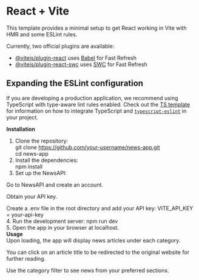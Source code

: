 # React + Vite

This template provides a minimal setup to get React working in Vite with HMR and some ESLint rules.

Currently, two official plugins are available:

- [@vitejs/plugin-react](https://github.com/vitejs/vite-plugin-react/blob/main/packages/plugin-react) uses [Babel](https://babeljs.io/) for Fast Refresh
- [@vitejs/plugin-react-swc](https://github.com/vitejs/vite-plugin-react/blob/main/packages/plugin-react-swc) uses [SWC](https://swc.rs/) for Fast Refresh

## Expanding the ESLint configuration

If you are developing a production application, we recommend using TypeScript with type-aware lint rules enabled. Check out the [TS template](https://github.com/vitejs/vite/tree/main/packages/create-vite/template-react-ts) for information on how to integrate TypeScript and [`typescript-eslint`](https://typescript-eslint.io) in your project.

<strong> Installation</strong><br>
1. Clone the repository:<br> git clone https://github.com/your-username/news-app.git <br>
cd news-app<br>
2. Install the dependencies: <br> npm install <br>
3. Set up the NewsAPI: <br>

Go to NewsAPI and create an account.<br>

Obtain your API key.<br>

Create a .env file in the root directory and add your API key:  VITE_API_KEY = your-api-key <br>
4. Run the development server: npm run dev <br>
5. Open the app in your browser at localhost.<br>
<b> Usage</b><br>
Upon loading, the app will display news articles under each category.

You can click on an article title to be redirected to the original website for further reading.

Use the category filter to see news from your preferred sections.





